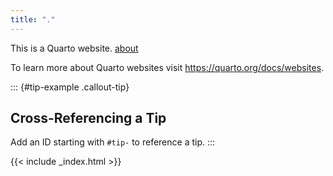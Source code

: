 ```yaml
---
title: "."
---
```


This is a Quarto website. [about](about.md)

To learn more about Quarto websites visit <https://quarto.org/docs/websites>.

::: {#tip-example .callout-tip}
## Cross-Referencing a Tip

Add an ID starting with `#tip-` to reference a tip.
:::

{{< include _index.html >}}
